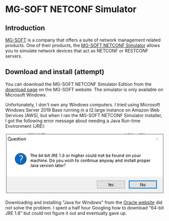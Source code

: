 # MG-SOFT NETCONF Simulator

## Introduction

[MG-SOFT](https://www.mg-soft.si/) is a company that offers a suite of network management related
products.
One of their products, the
[MG-SOFT NETCONF Simulator](https://www.mg-soft.si/mgNetConfSimulator.html)
allows you to simulate network devices that act as NETCONF or RESTCONF servers.

## Download and install (attempt)

You can download the MG-SOFT NETCONF Simulator Edition from the 
[download page](https://www.mg-soft.si/download.html?product=netconfsimulator)
on the MG-SOFT website.
The simulator is only available on Microsoft Windows.

Unfortunately, I don't own any Windows computers.
I tried using Microsoft Windows Server 2019 Base running in a t2.large instance on Amazon Web
Services (AWS), but when I ran the MG-SOFT NETCONF Simulator installer, I got the following
error message about needing a Java Run-time Environment (JRE):

![Foobar](figures/mgsoft-netconf-simulator-need-java.png)

Downloading and installing "Java for Windows" from
the [Oracle website](https://www.java.com/en/download/) did not solve the problem.
I spent a half hour Googling how to download "64-bit JRE 1.8" but could not figure it out and
eventually gave up.


